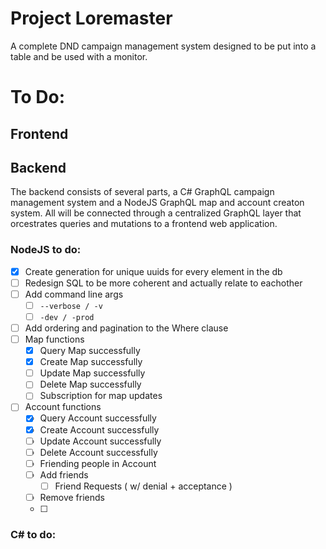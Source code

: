 # Project Loremaster
A complete DND campaign management system designed to be put into a table and be used with a monitor.

# To Do:

## Frontend

## Backend
The backend consists of several parts, a C# GraphQL campaign management system and a NodeJS GraphQL map and account creaton system.  All will be connected through a centralized GraphQL layer that orcestrates queries and mutations to a frontend web application.

### NodeJS to do:
- [x] Create generation for unique uuids for every element in the db
- [ ] Redesign SQL to be more coherent and actually relate to eachother
- [ ] Add command line args 
    - [ ] ```--verbose / -v```
    - [ ] ```-dev / -prod``` 
- [ ] Add ordering and pagination to the Where clause
- [ ] Map functions
    - [x] Query  Map successfully
    - [x] Create Map successfully
    - [ ] Update Map successfully
    - [ ] Delete Map successfully
    - [ ] Subscription for map updates
- [ ] Account functions
    - [x] Query  Account successfully
    - [x] Create Account successfully
    - [ ] Update Account successfully
    - [ ] Delete Account successfully
    - [ ] Friending people in Account
	- [ ] Add friends
 	    - [ ] Friend Requests ( w/ denial + acceptance ) 
	- [ ] Remove friends
	- [ ] 
### C# to do: 
